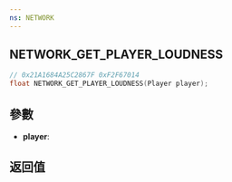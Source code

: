 ```yaml
---
ns: NETWORK
---
```

## NETWORK_GET_PLAYER_LOUDNESS

```c
// 0x21A1684A25C2867F 0xF2F67014
float NETWORK_GET_PLAYER_LOUDNESS(Player player);
```


## 參數
* **player**: 

## 返回值
